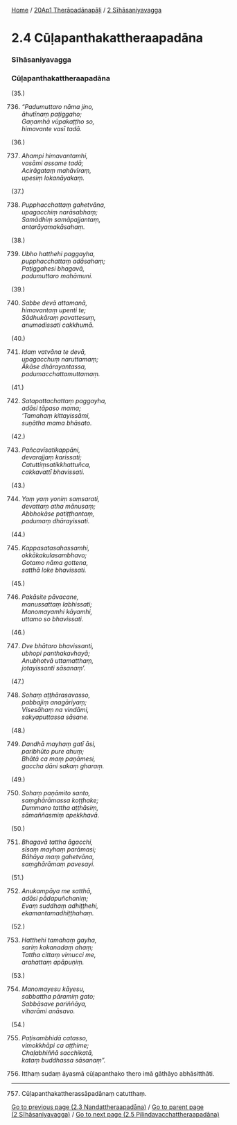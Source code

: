 
[Home](/) / [20Ap1 Therāpadānapāḷi](/tipitaka/20Ap1.md) / [2 Sīhāsaniyavagga](/tipitaka/20Ap1/2.md)

# 2.4 Cūḷapanthakattheraapadāna

### Sīhāsaniyavagga

### Cūḷapanthakattheraapadāna

(35.)

736. _“Padumuttaro nāma jino,_  
_āhutīnaṃ paṭiggaho;_  
_Gaṇamhā vūpakaṭṭho so,_  
_himavante vasī tadā._  


(36.)

737. _Ahampi himavantamhi,_  
_vasāmi assame tadā;_  
_Acirāgataṃ mahāvīraṃ,_  
_upesiṃ lokanāyakaṃ._  


(37.)

738. _Pupphacchattaṃ gahetvāna,_  
_upagacchiṃ narāsabhaṃ;_  
_Samādhiṃ samāpajjantaṃ,_  
_antarāyamakāsahaṃ._  


(38.)

739. _Ubho hatthehi paggayha,_  
_pupphacchattaṃ adāsahaṃ;_  
_Paṭiggahesi bhagavā,_  
_padumuttaro mahāmuni._  


(39.)

740. _Sabbe devā attamanā,_  
_himavantaṃ upenti te;_  
_Sādhukāraṃ pavattesuṃ,_  
_anumodissati cakkhumā._  


(40.)

741. _Idaṃ vatvāna te devā,_  
_upagacchuṃ naruttamaṃ;_  
_Ākāse dhārayantassa,_  
_padumacchattamuttamaṃ._  


(41.)

742. _Satapattachattaṃ paggayha,_  
_adāsi tāpaso mama;_  
_‘Tamahaṃ kittayissāmi,_  
_suṇātha mama bhāsato._  


(42.)

743. _Pañcavīsatikappāni,_  
_devarajjaṃ karissati;_  
_Catuttiṃsatikkhattuñca,_  
_cakkavattī bhavissati._  


(43.)

744. _Yaṃ yaṃ yoniṃ saṃsarati,_  
_devattaṃ atha mānusaṃ;_  
_Abbhokāse patiṭṭhantaṃ,_  
_padumaṃ dhārayissati._  


(44.)

745. _Kappasatasahassamhi,_  
_okkākakulasambhavo;_  
_Gotamo nāma gottena,_  
_satthā loke bhavissati._  


(45.)

746. _Pakāsite pāvacane,_  
_manussattaṃ labhissati;_  
_Manomayamhi kāyamhi,_  
_uttamo so bhavissati._  


(46.)

747. _Dve bhātaro bhavissanti,_  
_ubhopi panthakavhayā;_  
_Anubhotvā uttamatthaṃ,_  
_jotayissanti sāsanaṃ’._  


(47.)

748. _Sohaṃ aṭṭhārasavasso,_  
_pabbajiṃ anagāriyaṃ;_  
_Visesāhaṃ na vindāmi,_  
_sakyaputtassa sāsane._  


(48.)

749. _Dandhā mayhaṃ gatī āsi,_  
_paribhūto pure ahuṃ;_  
_Bhātā ca maṃ paṇāmesi,_  
_gaccha dāni sakaṃ gharaṃ._  


(49.)

750. _Sohaṃ paṇāmito santo,_  
_saṃghārāmassa koṭṭhake;_  
_Dummano tattha aṭṭhāsiṃ,_  
_sāmaññasmiṃ apekkhavā._  


(50.)

751. _Bhagavā tattha āgacchi,_  
_sīsaṃ mayhaṃ parāmasi;_  
_Bāhāya maṃ gahetvāna,_  
_saṃghārāmaṃ pavesayi._  


(51.)

752. _Anukampāya me satthā,_  
_adāsi pādapuñchaniṃ;_  
_Evaṃ suddhaṃ adhiṭṭhehi,_  
_ekamantamadhiṭṭhahaṃ._  


(52.)

753. _Hatthehi tamahaṃ gayha,_  
_sariṃ kokanadaṃ ahaṃ;_  
_Tattha cittaṃ vimucci me,_  
_arahattaṃ apāpuṇiṃ._  


(53.)

754. _Manomayesu kāyesu,_  
_sabbattha pāramiṃ gato;_  
_Sabbāsave pariññāya,_  
_viharāmi anāsavo._  


(54.)

755. _Paṭisambhidā catasso,_  
_vimokkhāpi ca aṭṭhime;_  
_Chaḷabhiññā sacchikatā,_  
_kataṃ buddhassa sāsanaṃ”._  


756. Itthaṃ sudaṃ āyasmā cūḷapanthako thero imā gāthāyo abhāsitthāti.

---

757. Cūḷapanthakattherassāpadānaṃ catutthaṃ.



[Go to previous page (2.3 Nandattheraapadāna)](/tipitaka/20Ap1/2/2.3.md) / [Go to parent page (2 Sīhāsaniyavagga)](/tipitaka/20Ap1/2.md) / [Go to next page (2.5 Pilindavacchattheraapadāna)](/tipitaka/20Ap1/2/2.5.md)


